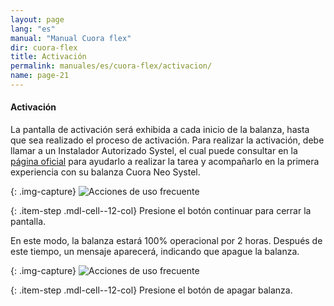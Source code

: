 ```yaml
---
layout: page
lang: "es"
manual: "Manual Cuora flex"
dir: cuora-flex
title: Activación
permalink: manuales/es/cuora-flex/activacion/
name: page-21
---
```

#### Activación    
La pantalla de activación será exhibida a cada inicio de la balanza, hasta que sea realizado el proceso de activación.
Para realizar la activación, debe llamar a un Instalador Autorizado Systel, el cual puede consultar en la [página oficial](https://systel.com.ar/instaladoresneo/) para ayudarlo a realizar la tarea y acompañarlo en la primera experiencia con su balanza Cuora Neo Systel.

{: .img-capture}
![Acciones de uso frecuente](../../../../images/es/cuora-flex/activacion.png "Activacion")

{: .item-step  .mdl-cell--12-col} 
Presione el botón continuar para cerrar la pantalla.

En este modo, la balanza estará 100% operacional por 2 horas.
Después de este tiempo, un mensaje aparecerá, indicando que apague la balanza.

{: .img-capture}
![Acciones de uso frecuente](../../../../images/es/cuora-flex/activacion2.png "Activacion2")

{: .item-step  .mdl-cell--12-col} 
Presione el botón de apagar balanza.





